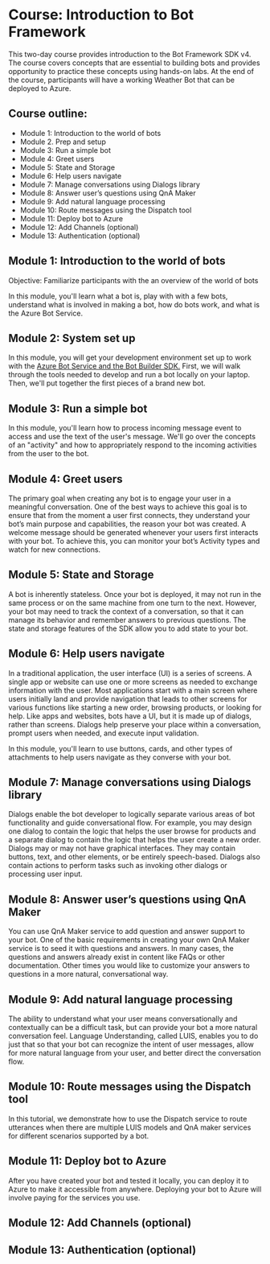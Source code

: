 # Course: Introduction to Bot Framework
This two-day course provides introduction to the Bot Framework SDK v4. The course covers concepts that are essential to building bots and provides opportunity to practice these concepts using hands-on labs. At the end of the course, participants will have a working Weather Bot that can be deployed to Azure.

## Course outline:
* Module 1: Introduction to the world of bots
* Module 2. Prep and setup
* Module 3: Run a simple bot
* Module 4: Greet users
* Module 5: State and Storage
* Module 6: Help users navigate 
* Module 7: Manage conversations using Dialogs library
* Module 8: Answer user’s questions using QnA Maker
* Module 9: Add natural language processing
* Module 10: Route messages using the Dispatch tool
* Module 11: Deploy bot to Azure
* Module 12: Add Channels (optional)
* Module 13: Authentication (optional)

## Module 1: Introduction to the world of bots
Objective: Familiarize participants with the an overview of the world of bots

In this module, you'll learn what a bot is, play with with a few bots, understand what is involved in making a bot, how do bots work, and what is the Azure Bot Service.

## Module 2: System set up

In this module, you will get your development environment set up to work with the [Azure Bot Service and the Bot Builder SDK.](https://docs.microsoft.com/en-us/azure/bot-service/bot-service-overview-introduction?view=azure-bot-service-4.0) First, we
will walk through the tools needed to develop and run a bot locally on your laptop. Then, we'll put together the first pieces
of a brand new bot.

## Module 3: Run a simple bot
In this module, you'll learn how to process incoming message event to access and use the text of the user's message. We'll go over the concepts of an "activity" and how to appropriately respond to the incoming activities from the user to the bot. 

## Module 4: Greet users
The primary goal when creating any bot is to engage your user in a meaningful conversation. One of the best ways to achieve this goal is to ensure that from the moment a user first connects, they understand your bot’s main purpose and capabilities, the reason your bot was created. A welcome message should be generated whenever your users first interacts with your bot. To achieve this, you can monitor your bot’s Activity types and watch for new connections. 

## Module 5: State and Storage
A bot is inherently stateless. Once your bot is deployed, it may not run in the same process or on the same machine from one turn to the next. However, your bot may need to track the context of a conversation, so that it can manage its behavior and remember answers to previous questions. The state and storage features of the SDK allow you to add state to your bot.

## Module 6: Help users navigate
In a traditional application, the user interface (UI) is a series of screens. A single app or website can use one or more screens as needed to exchange information with the user. Most applications start with a main screen where users initially land and provide navigation that leads to other screens for various functions like starting a new order, browsing products, or looking for help.
Like apps and websites, bots have a UI, but it is made up of dialogs, rather than screens. Dialogs help preserve your place within a conversation, prompt users when needed, and execute input validation. 

In this module, you'll learn to use buttons, cards, and other types of attachments to help users navigate as they converse with your bot.

## Module 7: Manage conversations using Dialogs library
Dialogs enable the bot developer to logically separate various areas of bot functionality and guide conversational flow. For example, you may design one dialog to contain the logic that helps the user browse for products and a separate dialog to contain the logic that helps the user create a new order.
Dialogs may or may not have graphical interfaces. They may contain buttons, text, and other elements, or be entirely speech-based. Dialogs also contain actions to perform tasks such as invoking other dialogs or processing user input.

## Module 8: Answer user’s questions using QnA Maker
You can use QnA Maker service to add question and answer support to your bot. One of the basic requirements in creating your own QnA Maker service is to seed it with questions and answers. In many cases, the questions and answers already exist in content like FAQs or other documentation. Other times you would like to customize your answers to questions in a more natural, conversational way.

## Module 9: Add natural language processing
The ability to understand what your user means conversationally and contextually can be a difficult task, but can provide your bot a more natural conversation feel. Language Understanding, called LUIS, enables you to do just that so that your bot can recognize the intent of user messages, allow for more natural language from your user, and better direct the conversation flow.

## Module 10: Route messages using the Dispatch tool
In this tutorial, we demonstrate how to use the Dispatch service to route utterances when there are multiple LUIS models and QnA maker services for different scenarios supported by a bot. 

## Module 11: Deploy bot to Azure
After you have created your bot and tested it locally, you can deploy it to Azure to make it accessible from anywhere. Deploying your bot to Azure will involve paying for the services you use.

## Module 12: Add Channels (optional)
## Module 13: Authentication (optional)
